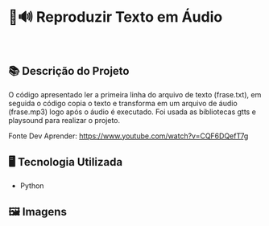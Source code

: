 # 📃🔊 Reproduzir Texto em Áudio
<br>

## 📚 Descrição do Projeto
O código apresentado ler a primeira linha do arquivo de texto (frase.txt), em seguida o código copia o texto e transforma em um arquivo de áudio (frase.mp3) logo após o áudio é executado. Foi usada as bibliotecas gtts e playsound para realizar o projeto.

Fonte Dev Aprender: https://www.youtube.com/watch?v=CQF6DQefT7g

## 🖥️ Tecnologia Utilizada
- Python

## 🖼️ Imagens
